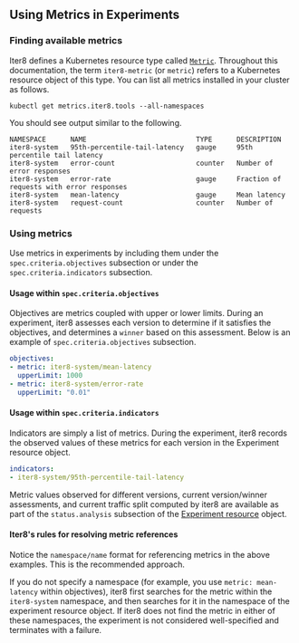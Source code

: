 ## Using Metrics in Experiments

### Finding available metrics
Iter8 defines a Kubernetes resource type called [`Metric`](metricscrd.md). Throughout this documentation, the term `iter8-metric` (or `metric`) refers to a Kubernetes resource object of this type. You can list all metrics installed in your cluster as follows.
```shell
kubectl get metrics.iter8.tools --all-namespaces
```

You should see output similar to the following.
```shell
NAMESPACE      NAME                           TYPE      DESCRIPTION
iter8-system   95th-percentile-tail-latency   gauge     95th percentile tail latency
iter8-system   error-count                    counter   Number of error responses
iter8-system   error-rate                     gauge     Fraction of requests with error responses
iter8-system   mean-latency                   gauge     Mean latency
iter8-system   request-count                  counter   Number of requests
```

### Using metrics
Use metrics in experiments by including them under the `spec.criteria.objectives` subsection or under the `spec.criteria.indicators` subsection.

#### Usage within `spec.criteria.objectives`
Objectives are metrics coupled with upper or lower limits. During an experiment, iter8 assesses each version to determine if it satisfies the objectives, and determines a `winner` based on this assessment. Below is an example of `spec.criteria.objectives` subsection.
```yaml
objectives:
- metric: iter8-system/mean-latency
  upperLimit: 1000
- metric: iter8-system/error-rate
  upperLimit: "0.01"
```

#### Usage within `spec.criteria.indicators`
Indicators are simply a list of metrics. During the experiment, iter8 records the observed values of these metrics for each version in the Experiment resource object.
```yaml
indicators:
- iter8-system/95th-percentile-tail-latency
```

Metric values observed for different versions, current version/winner assessments, and current traffic split computed by iter8 are available as part of the `status.analysis` subsection of the [Experiment resource](experimentcrd.md) object.

#### Iter8's rules for resolving metric references
Notice the `namespace/name` format for referencing metrics in the above examples. This is the recommended approach.

If you do not specify a namespace (for example, you use `metric: mean-latency` within objectives), iter8 first searches for the metric within the `iter8-system` namespace, and then searches for it in the namespace of the experiment resource object. If iter8 does not find the metric in either of these namespaces, the experiment is not considered well-specified and terminates with a failure.
